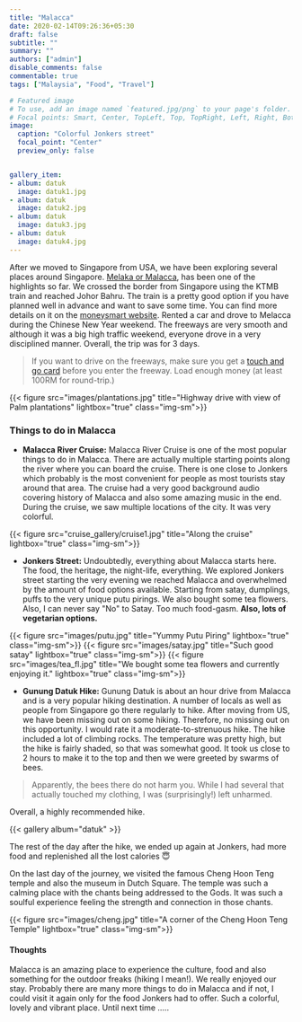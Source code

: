 ```yaml
---
title: "Malacca"
date: 2020-02-14T09:26:36+05:30
draft: false
subtitle: ""
summary: ""
authors: ["admin"]
disable_comments: false
commentable: true
tags: ["Malaysia", "Food", "Travel"]

# Featured image
# To use, add an image named `featured.jpg/png` to your page's folder.
# Focal points: Smart, Center, TopLeft, Top, TopRight, Left, Right, BottomLeft, Bottom, BottomRight.
image:
  caption: "Colorful Jonkers street"
  focal_point: "Center"
  preview_only: false


gallery_item:
- album: datuk
  image: datuk1.jpg
- album: datuk
  image: datuk2.jpg
- album: datuk
  image: datuk3.jpg
- album: datuk
  image: datuk4.jpg
---
```


After we moved to Singapore from USA, we have been exploring several places around Singapore. [Melaka or Malacca](https://en.wikipedia.org/wiki/Malacca_City), has been one of the highlights so far. We crossed the border from Singapore using the KTMB train and reached Johor Bahru. The train is a pretty good option if you have planned well in advance and want to save some time. You can find more details on it on the [moneysmart website](https://blog.moneysmart.sg/travel/ktm-train-to-jb-guide/). 
Rented a car and drove to Melacca during the Chinese New Year weekend. The freeways are very smooth and although it was a big high traffic weekend, everyone drove in a very disciplined manner. 
Overall, the trip was for 3 days. 

> If you want to drive on the freeways, make sure you get a [touch and go card](https://www.touchngo.com.my/CMS/Personal/Products/Touch-n-Go-Card/About-Touch-n-Go-Card/) before you enter the freeway. Load enough money (at least 100RM for round-trip.)

{{< figure src="images/plantations.jpg" title="Highway drive with view of Palm plantations" lightbox="true" class="img-sm">}}


### Things to do in Malacca ### 

* **Malacca River Cruise:** Malacca River Cruise is one of the most popular things to do in Malacca. There are actually multiple starting points along the river where you can board the cruise. There is one close to Jonkers which probably is the most convenient for people as most tourists stay around that area. The cruise had a very good background audio covering history of Malacca and also some amazing music in the end. During the cruise, we saw multiple locations of the city. It was very colorful.  

{{< figure src="cruise_gallery/cruise1.jpg" title="Along the cruise" lightbox="true" class="img-sm">}}


* **Jonkers Street:** Undoubtedly, everything about Malacca starts here. The food, the heritage, the night-life, everything. We explored Jonkers street starting the very evening we reached Malacca and overwhelmed by the amount of food options available. Starting from satay, dumplings, puffs to the very unique putu pirings. We also bought some tea flowers. Also, I can never say "No" to Satay. Too much food-gasm. **Also, lots of vegetarian options.** 


{{< figure src="images/putu.jpg" title="Yummy Putu Piring" lightbox="true" class="img-sm">}}
{{< figure src="images/satay.jpg" title="Such good satay" lightbox="true" class="img-sm">}}
{{< figure src="images/tea_fl.jpg" title="We bought some tea flowers and currently enjoying it." lightbox="true" class="img-sm">}}

* **Gunung Datuk Hike:** 
Gunung Datuk is about an hour drive from Malacca and is a very popular hiking destination. A number of locals as well as people from Singapore go there regularly to hike. After moving from US, we have been missing out on some hiking. Therefore, no missing out on this opportunity. I would rate it a moderate-to-strenuous hike. The hike included a lot of climbing rocks. The temperature was pretty high, but the hike is fairly shaded, so that was somewhat good. It took us close to 2 hours to make it to the top and then we were greeted by swarms of bees. 

> Apparently, the bees there do not harm you. While I had several that actually touched my clothing, I was (surprisingly!) left unharmed. 

Overall, a highly recommended hike. 

{{< gallery album="datuk" >}}

The rest of the day after the hike, we ended up again at Jonkers, had more food and replenished all the lost calories :innocent:


On the last day of the journey, we visited the famous Cheng Hoon Teng temple and also the museum in Dutch Square. The temple was such a calming place with the chants being addressed to the Gods. It was such a soulful experience feeling the strength and connection in those chants. 

{{< figure src="images/cheng.jpg" title="A corner of the Cheng Hoon Teng Temple" lightbox="true" class="img-sm">}}


#### Thoughts ####

Malacca is an amazing place to experience the culture, food and also something for the outdoor freaks (hiking I mean!). We really enjoyed our stay. Probably there are many more things to do in Malacca and if not, I could visit it again only for the food Jonkers had to offer. Such a colorful, lovely and vibrant place. Until next time .....


